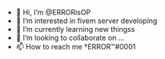 - 👋 Hi, I’m @ERRORisOP
- 👀 I’m interested in fivem server developing
- 🌱 I’m currently learning new thingss
- 💞️ I’m looking to collaborate on ...
- 📫 How to reach me †ERROR™#0001

<!---
ERRORisOP/ERRORisOP is a ✨ special ✨ repository because its `README.md` (this file) appears on your GitHub profile.
You can click the Preview link to take a look at your changes.
--->
